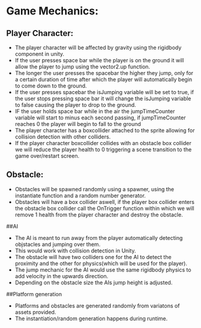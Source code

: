 # Game Mechanics:

## Player Character:
 - The player character will be affected by gravity using the rigidbody component in unity.
 - If the user presses space bar while the player is on the ground it will allow the player to jump using the vector2.up function.
 - The longer the user presses the spacebar the higher they jump, only for a certain duration of time after which the player will automatically begin to come down to the    ground.
 - If the user presses spacebar the isJumping variable will be set to true, if the user stops pressing space bar it will change the isJumping variable to false causing the    player to drop to the ground.
 - IF the user holds space bar while in the air the jumpTimeCounter variable will start to minus each second passing, if jumpTimeCounter reaches 0 the player will begin to    fall to the ground
 - The player character has a boxcollider attached to the sprite allowing for collision detection with other colliders.
 - If the player character boxcollider collides with an obstacle box collider we will reduce the player health to 0 triggering a scene transition to the game over/restart         screen.

## Obstacle:
 - Obstacles will be spawned randomly using a spawner, using the instantiate function and a random number generator.
 - Obstacles will have a box collider aswell, if the player box collider enters the obstacle box collider call the OnTrigger function within which we will remove 1 health         from the player character and destroy the obstacle.

##AI
- The AI is meant to run away from the player automatically detecting objstacles and jumping over them.
- This would work with collision detection in Unity.
- The obstacle will have two colliders one for the AI to detect the proximity and the other for physics(which will be used for the player).
- The jump mechanic for the AI would use the same rigidbody physics to add velocity in the upwards direction.
- Depending on the obstacle size the AIs jump height is adjusted.

##Platform generation
- Platforms and obstacles are generated randomly from variatons of assets provided.
- The instantiation/random generation happens during runtime.